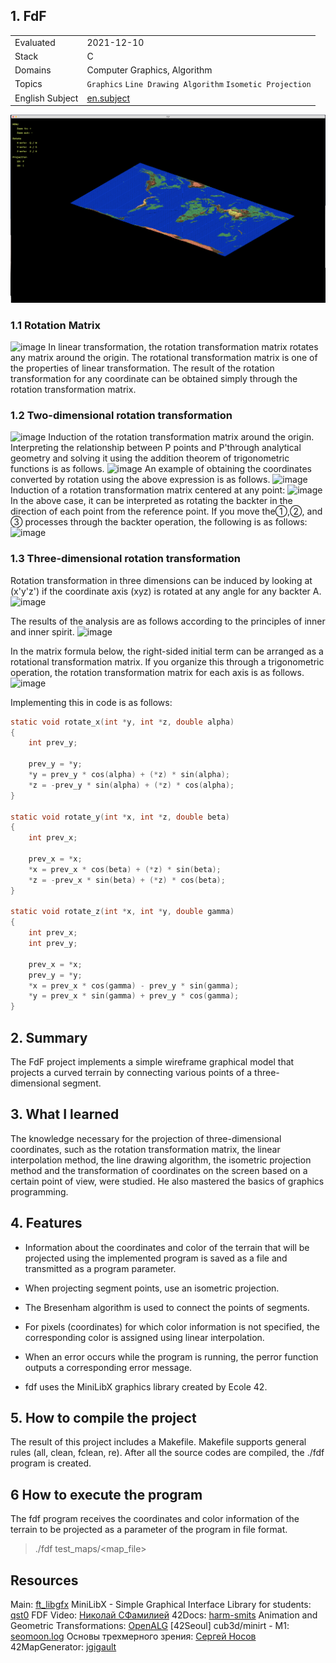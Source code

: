 ## 1. FdF

|   |   |
| - | - |
| Evaluated | 2021-12-10 |
| Stack | C |
| Domains | Computer Graphics, Algorithm |
| Topics | `Graphics` `Line Drawing Algorithm` `Isometic Projection` |
| English Subject | [en.subject](https://github.com/venera111/fdf/blob/master/en.subject.pdf) |

![42.fdf карта](fdf.png)

### 1.1 Rotation Matrix
![image](https://user-images.githubusercontent.com/78787523/151947733-6ae06edc-aa36-47f8-a3d0-50a522014dc7.png)
In linear transformation, the rotation transformation matrix rotates any matrix around the origin. The rotational transformation matrix is one of the properties of linear transformation. The result of the rotation transformation for any coordinate can be obtained simply through the rotation transformation matrix.

### 1.2 Two-dimensional rotation transformation
![image](https://user-images.githubusercontent.com/78787523/151947901-27cc37cb-42f5-434d-b599-e92a71f5c3a5.png)
Induction of the rotation transformation matrix around the origin.
Interpreting the relationship between P points and P'through analytical geometry and solving it using the addition theorem of trigonometric functions is as follows.
![image](https://user-images.githubusercontent.com/78787523/151947996-d66cd082-d882-4e20-8d13-ffcbd98ef0f9.png)
An example of obtaining the coordinates converted by rotation using the above expression is as follows.
![image](https://user-images.githubusercontent.com/78787523/151948050-c6be4792-b617-400e-8412-31ed7e33f5df.png)
Induction of a rotation transformation matrix centered at any point:
![image](https://user-images.githubusercontent.com/78787523/151948189-4369062f-ff37-47ee-a759-6b3bcb2e8842.png)
In the above case, it can be interpreted as rotating the backter in the direction of each point from the reference point. If you move the①,②, and ③ processes through the backter operation, the following is as follows:
![image](https://user-images.githubusercontent.com/78787523/151948243-3bef75d1-56c3-4656-8385-ddd5b1da54b0.png)

### 1.3 Three-dimensional rotation transformation
Rotation transformation in three dimensions can be induced by looking at (x'y'z') if the coordinate axis (xyz) is rotated at any angle for any backter A.
![image](https://user-images.githubusercontent.com/78787523/151948405-a1429fd6-93c5-4333-bf4f-e8f3631d64a2.png)

The results of the analysis are as follows according to the principles of inner and inner spirit.
![image](https://user-images.githubusercontent.com/78787523/151948462-c0fd30a2-86e4-4363-8bc4-829bfb4ea065.png)

In the matrix formula below, the right-sided initial term can be arranged as a rotational transformation matrix. If you organize this through a trigonometric operation, the rotation transformation matrix for each axis is as follows.
![image](https://user-images.githubusercontent.com/78787523/151948522-a0d56ef2-72d9-4594-b71e-73d0f3e70094.png)

Implementing this in code is as follows:
```C
static void	rotate_x(int *y, int *z, double alpha)
{
	int	prev_y;

	prev_y = *y;
	*y = prev_y * cos(alpha) + (*z) * sin(alpha);
	*z = -prev_y * sin(alpha) + (*z) * cos(alpha);
}

static void	rotate_y(int *x, int *z, double beta)
{
	int	prev_x;

	prev_x = *x;
	*x = prev_x * cos(beta) + (*z) * sin(beta);
	*z = -prev_x * sin(beta) + (*z) * cos(beta);
}

static void	rotate_z(int *x, int *y, double gamma)
{
	int	prev_x;
	int	prev_y;

	prev_x = *x;
	prev_y = *y;
	*x = prev_x * cos(gamma) - prev_y * sin(gamma);
	*y = prev_x * sin(gamma) + prev_y * cos(gamma);
}
```


## 2. Summary
The FdF project implements a simple wireframe graphical model that projects a curved terrain by connecting various points of a three-dimensional segment.

## 3. What I learned
The knowledge necessary for the projection of three-dimensional coordinates, such as the rotation transformation matrix, the linear interpolation method, the line drawing algorithm, the isometric projection method and the transformation of coordinates on the screen based on a certain point of view, were studied. He also mastered the basics of graphics programming.

## 4. Features
* Information about the coordinates and color of the terrain that will be projected using the implemented program is saved as a file and transmitted as a program parameter.
* When projecting segment points, use an isometric projection.

* The Bresenham algorithm is used to connect the points of segments.

* For pixels (coordinates) for which color information is not specified, the corresponding color is assigned using linear interpolation.

* When an error occurs while the program is running, the perror function outputs a corresponding error message.

* fdf uses the MiniLibX graphics library created by Ecole 42.

## 5. How to compile the project
The result of this project includes a Makefile. Makefile supports general rules (all, clean, fclean, re). After all the source codes are compiled, the ./fdf program is created.

## 6 How to execute the program
The fdf program receives the coordinates and color information of the terrain to be projected as a parameter of the program in file format.
> ./fdf test_maps/<map_file>

## Resources
Main: [ft_libgfx](https://github.com/qst0/ft_libgfx)
MiniLibX - Simple Graphical Interface Library for students: [qst0](https://qst0.github.io/ft_libgfx/man_mlx.html)
FDF Video: [Николай СФамилией](https://www.youtube.com/watch?v=10P59aOgi68)
42Docs: [harm-smits](https://harm-smits.github.io/42docs/)
Animation and Geometric Transformations: [OpenALG](https://alg.manifoldapp.org/read/computer-graphics-and-multimedia/section/7d42ae69-a732-4050-9a39-11d84e123b7e)
[42Seoul] cub3d/minirt - M1: [seomoon.log](https://velog.io/@seomoon/M1-%EB%A7%A5%EC%97%90%EC%84%9C-minilibX-%EC%8B%A4%ED%96%89%ED%95%98%EA%B8%B0-42-cub3dminiRT)
Основы трехмерного зрения: [Сергей Носов](https://delta-course.org/docs/delta7/Day8/Delta7D8L1.pdf)
42MapGenerator: [jgigault](https://github.com/jgigault/42MapGenerator)

